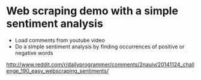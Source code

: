 # Web scraping demo with a simple sentiment analysis

* Load comments from youtube video
* Do a simple sentiment analysis by finding occurrences of positive or negative words

http://www.reddit.com/r/dailyprogrammer/comments/2nauiv/20141124_challenge_190_easy_webscraping_sentiments/